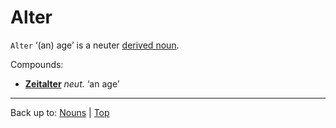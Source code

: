 # Alter

`Alter` ‘(an) age’ is a neuter [derived noun](../../derivedNouns.md).

Compounds:
- **[Zeitalter](Zeitalter.md)** *neut.* ‘an age’

----

Back up to: [Nouns](../../index.md) | [Top](../../../index.md)
